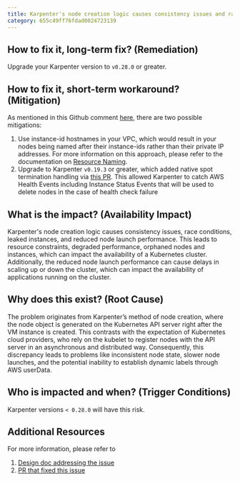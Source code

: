 ```yaml
---
title: Karpenter's node creation logic causes consistency issues and race conditions
category: 655c49ff76fdad0024723139
---
```


## How to fix it, long-term fix? (Remediation)

Upgrade your Karpenter version to `v0.28.0` or greater.

## How to fix it, short-term workaround? (Mitigation)

As mentioned in this Github comment [here](https://github.com/aws/karpenter/issues/2734#issuecomment-1295311257), there are two possible mitigations:

1. Use instance-id hostnames in your VPC, which would result in your nodes being named after their instance-ids rather than their private IP addresses. For more information on this approach, please refer to the documentation on [Resource Naming](https://docs.aws.amazon.com/AWSEC2/latest/UserGuide/ec2-instance-naming.html).
2. Upgrade to Karpenter `v0.19.3` or greater, which added native spot termination handling via [this PR](https://github.com/aws/karpenter/pull/2546). This allowed Karpenter to catch AWS Health Events including Instance Status Events that will be used to delete nodes in the case of health check failure

## What is the impact? (Availability Impact)

Karpenter's node creation logic causes consistency issues, race conditions, leaked instances, and reduced node launch performance. This leads to resource constraints, degraded performance, orphaned nodes and instances, which can impact the availability of a Kubernetes cluster. Additionally, the reduced node launch performance can cause delays in scaling up or down the cluster, which can impact the availability of applications running on the cluster.

## Why does this exist? (Root Cause)

The problem originates from Karpenter’s method of node creation, where the node object is generated on the Kubernetes API server right after the VM instance is created. This contrasts with the expectation of Kubernetes cloud providers, who rely on the kubelet to register nodes with the API server in an asynchronous and distributed way. Consequently, this discrepancy leads to problems like inconsistent node state, slower node launches, and the potential inability to establish dynamic labels through AWS userData.

## Who is impacted and when? (Trigger Conditions)

Karpenter versions `< 0.28.0` will have this risk.

## Additional Resources

For more information, please refer to 

1. [Design doc addressing the issue](https://github.com/aws/karpenter/pull/2944)
2. [PR that fixed this issue](https://github.com/aws/karpenter/pull/3408)